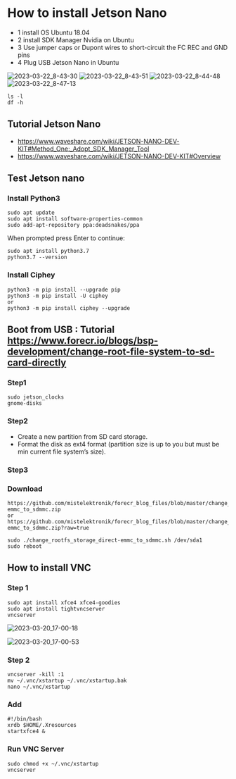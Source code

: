 # How to install Jetson Nano

- 1 install OS Ubuntu 18.04
- 2 install SDK Manager Nvidia on Ubuntu
- 3 Use jumper caps or Dupont wires to short-circuit the FC REC and GND pins
- 4 Plug USB Jetson Nano in Ubuntu

![2023-03-22_8-43-30](https://user-images.githubusercontent.com/48780839/226781017-348926e7-7747-473e-a855-e732f126f25a.png)
![2023-03-22_8-43-51](https://user-images.githubusercontent.com/48780839/226780985-2a41d5d2-46c1-4552-a259-db4e0412cca9.png)
![2023-03-22_8-44-48](https://user-images.githubusercontent.com/48780839/226780994-fcbd8dbc-69b9-459e-990a-f461dda269f6.png)
![2023-03-22_8-47-13](https://user-images.githubusercontent.com/48780839/226781003-55abdda3-df63-4550-a3c5-f1bca5bef154.png)

```
ls -l
df -h
```

## Tutorial Jetson Nano
- https://www.waveshare.com/wiki/JETSON-NANO-DEV-KIT#Method_One:_Adopt_SDK_Manager_Tool
- https://www.waveshare.com/wiki/JETSON-NANO-DEV-KIT#Overview

## Test Jetson nano
### Install Python3
```
sudo apt update
sudo apt install software-properties-common
sudo add-apt-repository ppa:deadsnakes/ppa
```
When prompted press Enter to continue:
```
sudo apt install python3.7
python3.7 --version
```
### Install Ciphey
```
python3 -m pip install --upgrade pip
python3 -m pip install -U ciphey
or
python3 -m pip install ciphey --upgrade
```

## Boot from USB : Tutorial https://www.forecr.io/blogs/bsp-development/change-root-file-system-to-sd-card-directly
### Step1
```
sudo jetson_clocks
gnome-disks
```

### Step2
- Create a new partition from SD card storage.
- Format the disk as ext4 format (partition size is up to you but must be min current file system’s size).


### Step3
### Download
```
https://github.com/mistelektronik/forecr_blog_files/blob/master/change_rootfs_storage_direct-emmc_to_sdmmc.zip
or
https://github.com/mistelektronik/forecr_blog_files/blob/master/change_rootfs_storage_direct-emmc_to_sdmmc.zip?raw=true
```
```
sudo ./change_rootfs_storage_direct-emmc_to_sdmmc.sh /dev/sda1
sudo reboot
```

## How to install VNC
### Step 1
```
sudo apt install xfce4 xfce4-goodies
sudo apt install tightvncserver
vncserver
```
![2023-03-20_17-00-18](https://user-images.githubusercontent.com/48780839/226307763-f6843d25-1cd7-4077-8efc-81ddf5901137.png)

![2023-03-20_17-00-53](https://user-images.githubusercontent.com/48780839/226307791-bd8382c6-095d-4488-bfe3-920e8e3bfbb9.png)

### Step 2
```
vncserver -kill :1
mv ~/.vnc/xstartup ~/.vnc/xstartup.bak
nano ~/.vnc/xstartup
```
### Add
```
#!/bin/bash
xrdb $HOME/.Xresources
startxfce4 &
```
### Run VNC Server
```
sudo chmod +x ~/.vnc/xstartup
vncserver
```
